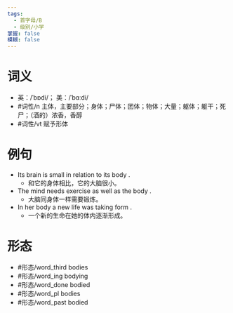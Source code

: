 ```yaml
---
tags:
  - 首字母/B
  - 级别/小学
掌握: false
模糊: false
---
```

# 词义
- 英：/ˈbɒdi/； 美：/ˈbɑːdi/
- #词性/n  主体，主要部分；身体；尸体；团体；物体；大量；躯体；躯干；死尸；（酒的）浓香，香醇
- #词性/vt  赋予形体
# 例句
- Its brain is small in relation to its body .
	- 和它的身体相比，它的大脑很小。
- The mind needs exercise as well as the body .
	- 大脑同身体一样需要锻炼。
- In her body a new life was taking form .
	- 一个新的生命在她的体内逐渐形成。
# 形态
- #形态/word_third bodies
- #形态/word_ing bodying
- #形态/word_done bodied
- #形态/word_pl bodies
- #形态/word_past bodied
